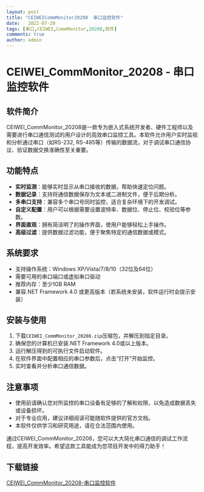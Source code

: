 ```yaml
---
layout: post
title: "CEIWEICommMonitor20208  串口监控软件"
date:   2022-07-20
tags: [串口,CEIWEI,CommMonitor,20208,软件]
comments: true
author: admin
---
```

# CEIWEI_CommMonitor_20208 - 串口监控软件

## 软件简介

CEIWEI_CommMonitor_20208是一款专为嵌入式系统开发者、硬件工程师以及需要进行串口通信测试的用户设计的高效串口监控工具。本软件允许用户实时监视和分析通过串口（如RS-232, RS-485等）传输的数据流，对于调试串口通信协议、验证数据交换准确性至关重要。

## 功能特点

- **实时监测**：能够实时显示从串口接收的数据，帮助快速定位问题。
- **数据记录**：支持将通信数据保存为文本或二进制文件，便于后期分析。
- **多串口支持**：兼容多个串口号同时监控，适合复杂环境下的开发调试。
- **自定义配置**：用户可以根据需要设置波特率、数据位、停止位、校验位等参数。
- **界面直观**：拥有简洁明了的操作界面，使用户能够轻松上手操作。
- **高级过滤**：提供数据过滤功能，便于聚焦特定的通信数据或模式。

## 系统要求

- 支持操作系统：Windows XP/Vista/7/8/10（32位及64位）
- 需要可用的串口端口或虚拟串口驱动
- 推荐内存：至少1GB RAM
- 兼容.NET Framework 4.0 或更高版本（若系统未安装，软件运行时会提示安装）

## 安装与使用

1. 下载`CEIWEI_CommMonitor_20208.zip`压缩包，并解压到指定目录。
2. 确保您的计算机已安装.NET Framework 4.0或以上版本。
3. 运行解压得到的可执行文件启动软件。
4. 在软件界面中配置相应的串口参数后，点击“打开”开始监控。
5. 实时查看并分析串口通信数据。

## 注意事项

- 使用前请确认您对所监控的串口设备有足够的了解和权限，以免造成数据丢失或设备损坏。
- 对于专业应用，建议详细阅读可能随软件提供的官方文档。
- 本软件仅供学习和研究用途，请在合法范围内使用。

通过CEIWEI_CommMonitor_20208，您可以大大简化串口通信的调试工作流程，提高开发效率。希望这款工具能成为您项目开发中的得力助手！

## 下载链接

[CEIWEI_CommMonitor_20208-串口监控软件](https://pan.quark.cn/s/279d451f1a31)